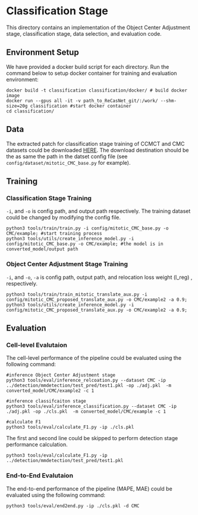 # Classification Stage

This directory contains an implementation of the Object Center Adjustment stage, classification stage, data selection, and evaluation code.


## Environment Setup
We have provided a docker build script for each directory. Run the command below to setup docker container for training and evaluation environment:

```
docker build -t classification classification/docker/ # build docker image
docker run --gpus all -it -v path_to_ReCasNet_git/:/work/ --shm-size=20g classification #start docker container
cd classification/
```
## Data 

The extracted patch for classification stage training of CCMCT and CMC datasets could be downloaded <a href="https://chula-my.sharepoint.com/:f:/g/personal/6372025021_student_chula_ac_th/ErP3lSm3r_JHthDCkMMFr5oB52c1I0bTyVsgKbECDoEm4w?e=RcRnWw" title="">HERE</a>. The download destination should be the as same the path in the datset config file (see `config/dataset/mitotic_CMC_base.py` for example).

## Training
### Classification Stage Training
`-i`, and `-o` is config path, and output path respectively. The training dataset could be changed by modifying the config file.

```
python3 tools/train/train.py -i config/mitotic_CMC_base.py -o CMC/example; #start training process
python3 tools/utils/create_inference_model.py -i config/mitotic_CMC_base.py -o CMC/example; #the model is in converted_model/output path 
```

### Object Center Adjustment Stage Training
`-i`, and `-o`, `-a` is config path, output path, and relocation loss weight (l_reg) , respectively.

```
python3 tools/train/train_mitotic_translate_aux.py -i config/mitotic_CMC_proposed_translate_aux.py -o CMC/example2 -a 0.9; 
python3 tools/utils/create_inference_model.py -i config/mitotic_CMC_proposed_translate_aux.py -o CMC/example2 -a 0.9; 
```

## Evaluation

### Cell-level Evalutaion
The cell-level performance of the pipeline could be evaluated using the following command:

```
#inference Object Center Adjustment stage
python3 tools/eval/inference_relcoation.py --dataset CMC -ip ../detection/mmdetection/test_pred/test1.pkl -op ./adj.pkl  -m converted_model/CMC/example2 -c 1 

#inference classifcaiton stage
python3 tools/eval/inference_classification.py --dataset CMC -ip ./adj.pkl -op ./cls.pkl  -m converted_model/CMC/example -c 1 

#calculate F1
python3 tools/eval/calculate_F1.py -ip ./cls.pkl 
```

The first and second line could be skipped to perform detection stage performance calculation.
```
python3 tools/eval/calculate_F1.py -ip ../detection/mmdetection/test_pred/test1.pkl
```

### End-to-End Evalutaion
The end-to-end performance of the pipeline (MAPE, MAE) could be evaluated using the following command:
```
python3 tools/eval/end2end.py -ip ./cls.pkl -d CMC
```
